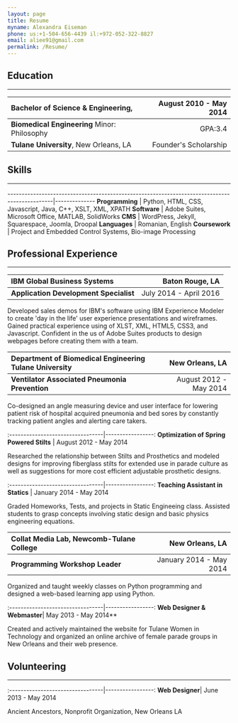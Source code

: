 ```yaml
---
layout: page
title: Resume
myname: Alexandra Eiseman
phone: us:+1-504-656-4439 il:+972-052-322-8827
email: aliee91@gmail.com
permalink: /Resume/
---
```

<style>
table{
width:100%}
</style>
## Education
---

| **Bachelor of Science & Engineering,**            | August 2010 - May 2014 |
|:--------------------------------------------------------------------------- | ----------------------:|
| **Biomedical Engineering** Minor: Philosophy                             		              |                GPA:3.4 |
| **Tulane University**, New Orleans, LA                                      |  Founder's Scholarship |


## Skills
---

----------------------------------------------------------------------------------------------|--------------
**Programming**                                  | Python, HTML, CSS, Javascript, Java, C++, XSLT, XML, XPATH
**Software**                                     | Adobe Suites, Microsoft Office, MATLAB, SolidWorks
**CMS**                                          | WordPress, Jekyll, Squarespace, Joomla, Droopal
**Languages**                                    | Romanian, English
**Coursework**                                   | Project and Embedded Control Systems, Bio-image Processing


## Professional Experience
---

**IBM Global Business Systems** | Baton Rouge, LA
:---------------------------------|-----------------:
**Application Development Specialist**| July 2014 - April 2016

Developed sales demos for IBM's software using IBM Experience Modeler to create 'day in the life' 
user experience presentations and wireframes. Gained practical experience using of XLST, XML, HTML5, CSS3, and Javascript. 
Confident in the us of Adobe Suites products to design webpages before creating them with a team.

**Department of Biomedical Engineering Tulane University** | New Orleans, LA
:---------------------------------|-----------------:
**Ventilator Associated Pneumonia Prevention** | August 2012 - May 2014

Co-designed an angle measuring device and user interface for lowering patient 
risk of hospital acquired pneumonia and bed sores by constantly tracking patient angles 
and alerting care takers.

:---------------------------------|-----------------:
**Optimization of Spring Powered Stilts** | August 2012 - May 2014

Researched the relationship between Stilts and Prosthetics and modeled designs for improving 
fiberglass stilts for extended use in parade culture as well as suggestions for more cost 
efficient adjustable prosthetic designs.

:---------------------------------|-----------------:
**Teaching Assistant in Statics** | January 2014 - May 2014

Graded Homeworks, Tests, and projects in Static Engineeing class. Assisted students to grasp 
concepts involving static design and basic physics engineering equations.

**Collat Media Lab, Newcomb-Tulane College** | New Orleans, LA
:---------------------------------|-----------------:
**Programming Workshop Leader** | January 2014 - May 2014

Organized and taught weekly classes on Python programming and 
designed a web-based learning app using Python.

:---------------------------------|-----------------:
**Web Designer & Webmaster**| May 2013 - May 2014**

Created and actively maintained the website for Tulane Women in Technology and 
organized an online archive of female parade groups in New Orleans and their web presence.

## Volunteering
---

:---------------------------------|-----------------:
**Web Designer**| June 2013 - May 2014

Ancient Ancestors, Nonprofit Organization, New Orleans LA
